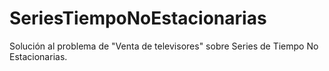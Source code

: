 # SeriesTiempoNoEstacionarias
Solución al problema de "Venta de televisores" sobre Series de Tiempo No Estacionarias.
